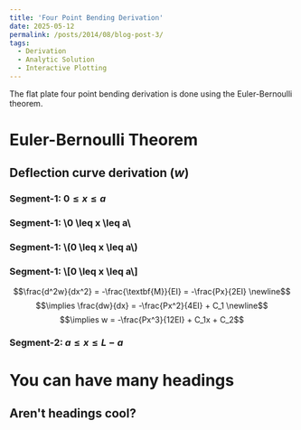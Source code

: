 ```yaml
---
title: 'Four Point Bending Derivation'
date: 2025-05-12
permalink: /posts/2014/08/blog-post-3/
tags:
  - Derivation
  - Analytic Solution
  - Interactive Plotting
---
```


The flat plate four point bending derivation is done using the Euler-Bernoulli theorem.


# Euler-Bernoulli Theorem

## Deflection curve derivation ($w$)

### Segment-1: $0 \leq x \leq a$
### Segment-1: \\0 \leq x \leq a\\
### Segment-1: \\(0 \leq x \leq a\\)
### Segment-1: \\[0 \leq x \leq a\\]
$$\frac{d^2w}{dx^2} = -\frac{\textbf{M}}{EI} = -\frac{Px}{2EI} \newline$$ 
$$\implies \frac{dw}{dx} = -\frac{Px^2}{4EI} + C_1 \newline$$
$$\implies w = -\frac{Px^3}{12EI} + C_1x + C_2$$


### Segment-2: $a \leq x \leq L-a$

You can have many headings
======

Aren't headings cool?
------
